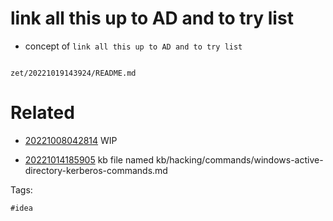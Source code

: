 # link all this up to AD and to try list

- concept of `link all this up to AD and to try list`

```
```

` zet/20221019143924/README.md `

# Related

- [20221008042814](/zet/20221008042814/README.md) WIP

- [20221014185905](/zet/20221014185905/README.md) kb file named kb/hacking/commands/windows-active-directory-kerberos-commands.md

Tags:

    #idea
